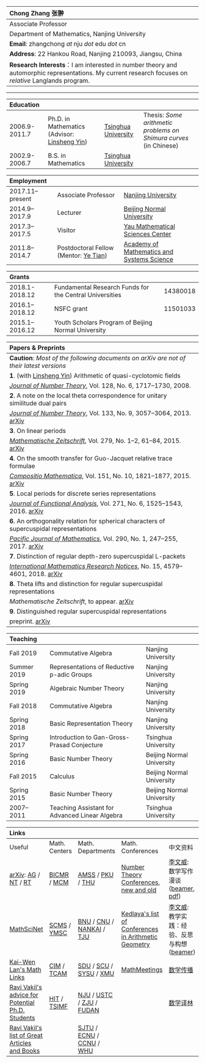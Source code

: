 |Chong Zhang  张翀|  
|:-------------|
|Associate Professor|   
|Department of Mathematics, Nanjing University|  
|**Email**: zhangchong *at* nju *dot* edu *dot*  cn|       
|**Address**: 22 Hankou Road, Nanjing 210093, Jiangsu, China | 
|**Research Interests**：I am interested in number theory and automorphic representations. My current research focuses on *relative* Langlands program. |

* * *
 
|Education |      |      |      |
|:------|:---|:-----|:---|
|2006.9-2011.7|Ph.D. in Mathematics (Advisor: [Linsheng Yin](http://faculty.math.tsinghua.edu.cn/~lsyin/))| [Tsinghua University](https://www.tsinghua.edu.cn/)| Thesis: *Some arithmetic problems on Shimura curves* (in Chinese) |
|2002.9-2006.7|B.S. in Mathematics|[Tsinghua University](https://www.tsinghua.edu.cn/)|  |


|Employment |     |      |
|:----|:-----|:-----|
|2017.11–present| Associate Professor|[Nanjing University](https://www.nju.edu.cn/)|
|2014.9–2017.9|Lecturer|[Beijing Normal University](https://www.bnu.edu.cn/)|
|2017.3–2017.5| Visitor|[Yau Mathematical Sciences Center](http://ymsc.tsinghua.edu.cn/)|
|2011.8–2014.7| Postdoctoral Fellow  (Mentor: [Ye Tian](http://www.mcm.ac.cn/faculty/tianye/201409/t20140916_255888.html))|[Academy of Mathematics and Systems Science](http://www.amss.ac.cn/)|  



|Grants   |      |      |     
|:----|:-----|:-----|
|2018.1-2018.12| Fundamental Research Funds for the Central Universities| 14380018|
|2016.1–2018.12| NSFC grant| 11501033| 
|2015.1–2016.12| Youth Scholars Program of Beijing Normal University| |


| Papers & Preprints         |
|:------------|
|**Caution**: *Most of the following documents on arXiv are not of their latest versions*|
|**1**. (with [Linsheng Yin](http://faculty.math.tsinghua.edu.cn/~lsyin/)) Arithmetic of quasi-cyclotomic fields|
|[*Journal of Number Theory*](http://dx.doi.org/10.1016/j.jnt.2007.04.014), Vol. 128, No. 6,  1717–1730, 2008.|
|**2**. A note on the local theta correspondence for unitary similitude dual pairs| 
|[*Journal of Number Theory*](http://dx.doi.org/10.1016/j.jnt.2013.03.012), Vol. 133, No. 9, 3057–3064, 2013. [arXiv](https://arxiv.org/abs/1211.1769)|
|**3**. On linear periods | 
|[*Mathematische Zeitschrift*](http://dx.doi.org/10.1007/s00209-014-1357-8), Vol. 279, No. 1–2, 61–84, 2015. [arXiv](https://arxiv.org/abs/1307.7570)|
|**4**. On the smooth transfer for Guo-Jacquet relative trace formulae |
|[*Compositio Mathematica*](http://dx.doi.org/10.1112/S0010437X15007344), Vol. 151, No. 10, 1821–1877, 2015. [arXiv](https://arxiv.org/abs/1302.1639)|
|**5**. Local periods for discrete series representations |  
|[*Journal of Functional Analysis*](http://dx.doi.org/10.1016/j.jfa.2016.06.002), Vol. 271, No. 6, 1525–1543, 2016.  [arXiv](https://arxiv.org/abs/1509.06166)| 
|**6**. An orthogonality relation for spherical characters of supercuspidal representations |
|[*Pacific Journal of Mathematics*](http://msp.org/pjm/2017/290-1/p09.xhtml), Vol. 290, No. 1, 247–255, 2017. [arXiv](http://arxiv.org/abs/1506.07968)|
|**7**. Distinction of regular depth-zero supercuspidal L-packets |
|[*International Mathematics Research Notices*](https://doi.org/10.1093/imrn/rnx021), No. 15, 4579–4601, 2018. [arXiv](http://arxiv.org/abs/1605.00744)|
|**8**. Theta lifts and distinction for regular supercuspidal representations | 
|*Mathematische Zeitschrift*, to appear. [arXiv](https://arxiv.org/abs/1804.09878)|
|**9**. Distinguished regular supercuspidal representations |
|preprint. [arXiv](https://arxiv.org/abs/1702.04897)| 
   

|Teaching     |      |      |    
|:----|:-----|:-----|
|Fall 2019|Commutative Algebra| Nanjing University|
|Summer 2019|Representations of Reductive p-adic Groups|Nanjing University|
|Spring 2019|Algebraic Number Theory| Nanjing University|
|Fall 2018|Commutative Algebra| Nanjing University|
|Spring 2018|Basic Representation Theory| Nanjing University|
|Spring 2017|Introduction to Gan-Gross-Prasad Conjecture| Tsinghua University|
|Spring 2016| Basic Number Theory| Beijing Normal University|   
|Fall 2015|Calculus| Beijing Normal University|  
|Spring 2015| Basic Number Theory| Beijing Normal University|
|2007–2011|Teaching Assistant for Advanced Linear Algebra| Tsinghua University|



| **Links**       |                   |       |       |       |
|:-------------|:------------------|:------|:------|:------|
|Useful|Math. Centers|Math. Departments|Math. Conferences|中文资料|
|[arXiv](https://arxiv.org/archive/math): [AG](https://arxiv.org/list/math.AG/new) / [NT](https://arxiv.org/list/math.NT/new) / [RT](https://arxiv.org/list/math.RT/new)| [BICMR](http://bicmr.pku.edu.cn/) / [MCM](http://www.mcm.ac.cn/)|  [AMSS](http://www.amss.ac.cn/) / [PKU](http://www.math.pku.edu.cn/) / [THU](http://www.math.tsinghua.edu.cn/)  |[Number Theory Conferences, new and old](http://www.numbertheory.org/ntw/N3.html)|[李文威](http://www.wwli.url.tw/index.php/zh-CN/): 数学写作漫谈 ([beamer](http://www.wwli.url.tw/downloads/MW-2014.pdf), [pdf](http://www.wwli.url.tw/downloads/MW-2014-doc.pdf))|
|[MathSciNet](http://www.ams.org/mathscinet/)| [SCMS](http://www.scms.fudan.edu.cn/) / [YMSC](http://ymsc.tsinghua.edu.cn/)| [BNU](http://math.bnu.edu.cn/) / [CNU](http://math.cnu.edu.cn/) / [NANKAI](http://sms.nankai.edu.cn/) / [TJU](http://maths.tju.edu.cn/)|[Kedlaya's list of Conferences in Arithmetic Geometry](http://kskedlaya.org/confs.cgi)|[李文威](http://www.wwli.url.tw/index.php/zh-CN/): 教学实践：经验、反思与构想([beamer](http://www.wwli.url.tw/downloads/Nanjing-2018-wwli.pdf)) |
|[Kai-Wen Lan's Math Links](http://www.math.umn.edu/~kwlan/math_links.html)| [CIM](http://www.cim.nankai.edu.cn/) / [TCAM](http://cam.tju.edu.cn/)| [SDU](http://www.math.sdu.edu.cn/) / [SCU](http://math.scu.edu.cn/) / [SYSU](http://math.sysu.edu.cn/) / [XMU](http://math.xmu.edu.cn/)|[MathMeetings](https://mathmeetings.net/ag-nt-rt)|[数学传播](http://web.math.sinica.edu.tw/mathmedia/)|
|[Ravi Vakil's advice for Potential Ph.D. Students](http://math.stanford.edu/~vakil/potentialstudents.html)| [HIT](http://im.hit.edu.cn/) / [TSIMF](http://ymsc.tsinghua.edu.cn/sanya/)   | [NJU](http://math.nju.edu.cn/) / [USTC](http://math.ustc.edu.cn/new/) / [ZJU](http://www.math.zju.edu.cn/) / [FUDAN](http://math.fudan.edu.cn/) | |[数学译林](http://123.57.41.99/Jwk_sxyl/CN/volumn/current.shtml)|
|[Ravi Vakil's list of Great Articles and Books](http://math.stanford.edu/~vakil/greatwriting.html)|   | [SJTU](http://www.math.sjtu.edu.cn/) / [ECNU](http://math.ecnu.edu.cn/) / [CCNU](http://maths.ccnu.edu.cn/) / [WHU](http://maths.whu.edu.cn/)| |

